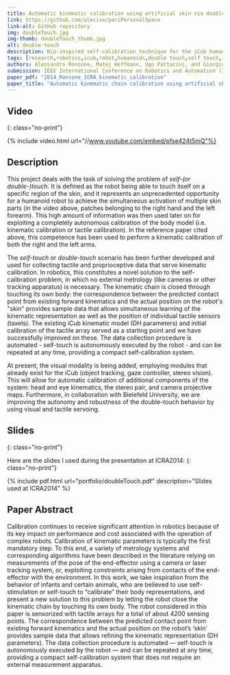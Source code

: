 ```yaml
---
title: Automatic kinematic calibration using artificial skin via double touch
link: https://github.com/alecive/periPersonalSpace
link-alt: GitHub repository
img: doubleTouch.jpg
img-thumb: doubleTouch_thumb.jpg
alt: double-touch
description: Bio-inspired self-calibration technique for the iCub humanoid robot
tags: [research,robotics,icub,robot,humanoids,double touch,self touch,inverse kinematics,denavit-hartenberg,dh parameters,ipopt,optimization,cognitive robotics,body representations,icra,icra 2014,body schema,open source,github]
authors: Alessandro Roncone, Matej Hoffmann, Ugo Pattacini, and Giorgio Metta
submission: IEEE International Conference on Robotics and Automation (ICRA2014), Hong Kong, China, May 31-June 7, 2014
paper_pdf: "2014_Roncone_ICRA_kinematic_calibration"
paper_title: "Automatic kinematic chain calibration using artificial skin: self-touch in the iCub humanoid robot"
---
```


## Video
{: class="no-print"}

{% include video.html url="//www.youtube.com/embed/pfse424t5mQ"%}

## Description

This project deals with the task of solving the problem of _self-(or double-)touch_. It is defined as the robot being able to touch itself on a specific region of the skin, and it represents an unprecedented opportunity for a humanoid robot to achieve the simultaneous activation of multiple skin parts (in the video above, patches belonging to the right hand and the left forearm). This high amount of information was then used later on for exploiting a completely autonomous calibration of the body model (i.e. kinematic calibration or tactile calibration). In the reference paper cited above, this competence has been used to perform a kinematic calibration of both the right and the left arms.

The _self-touch_ or _double-touch_ scenario has been further developed and used for collecting tactile and proprioceptive data that serve kinematic calibration. In robotics, this constitutes a novel solution to the self-calibration problem, in which no external metrology (like cameras or other tracking apparatus) is necessary. The kinematic chain is closed through touching its own body: the correspondence between the predicted contact point from existing forward kinematics and the actual position on the robot's "skin" provides sample data that allows simultaneous learning of the kinematic representation as well as the position of individual tactile sensors (taxels). The existing iCub kinematic model (DH parameters) and initial calibration of the tactile array served as a starting point and we have successfully improved on these. The data collection procedure is automated - self-touch is autonomously executed by the robot - and can be repeated at any time, providing a compact self-calibration system.

At present, the visual modality is being added, employing modules that already exist for the iCub (object tracking, gaze controller, stereo vision). This will allow for automatic calibration of additional components of the system: head and eye kinematics, the stereo pair, and camera projective maps. Furthermore, in collaboration with Bielefeld University, we are improving the autonomy and robustness of the double-touch behavior by using visual and tactile servoing.

## Slides
{: class="no-print"}

Here are the slides I used during the presentation at ICRA2014:
{: class="no-print"}

{% include pdf.html url="portfolio/doubleTouch.pdf" description="Slides used at ICRA2014" %}

## Paper Abstract

Calibration continues to receive significant attention in robotics because of its key impact on performance and cost associated with the operation of complex robots. Calibration of kinematic parameters is typically the first mandatory step. To this end, a variety of metrology systems and corresponding algorithms have been described in the literature relying on measurements of the pose of the end-effector using a camera or laser tracking system, or, exploiting constraints arising from contacts of the end-effector with the environment.
In this work, we take inspiration from the behavior of infants and certain animals, who are believed to use self-stimulation or self-touch to “calibrate” their body representations, and present a new solution to this problem by letting the robot close the kinematic chain by touching its own body. The robot considered in this paper is sensorized with tactile arrays for a total of about 4200 sensing points. The correspondence between the predicted contact point from existing forward kinematics and the actual position on the robot’s ‘skin’ provides sample data that allows refining the kinematic representation (DH parameters). The data collection procedure is automated — self-touch is autonomously executed by the robot — and can be repeated at any time, providing a compact self-calibration system that does not require an external measurement apparatus.
